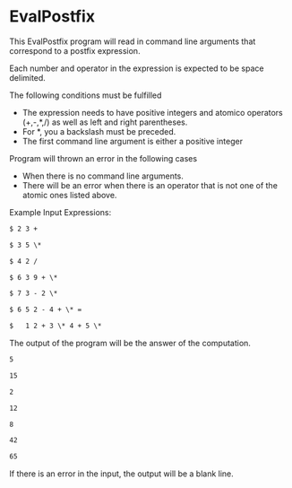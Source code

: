 EvalPostfix
==============

This EvalPostfix program will read in command line arguments that correspond to a postfix expression. 

Each number and operator in the expression is expected to be space delimited.

The following conditions must be fulfilled
- The expression needs to have positive integers and atomico operators (+,-,*,/) as well as left and right parentheses.   
- For *, you a backslash must be preceded.  
-	The first command line argument is either a positive integer 

Program will thrown an error in the following cases
- When there is no command line arguments.
- There will be an error when there is an operator that is not one of the atomic ones listed above.

Example Input Expressions:
```txt
$ 2 3 + 

$ 3 5 \* 

$ 4 2 / 

$ 6 3 9 + \* 

$ 7 3 - 2 \* 

$ 6 5 2 - 4 + \* =

$	1 2 + 3 \* 4 + 5 \* 
```
The output of the program will be the answer of the computation.
```txt
5

15

2

12

8

42

65
```

If there is an error in the input, the output will be a blank line.
